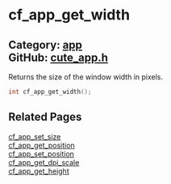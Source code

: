 [//]: # (This file is automatically generated by Cute Framework's docs parser.)
[//]: # (Do not edit this file by hand!)
[//]: # (See: https://github.com/RandyGaul/cute_framework/blob/master/samples/docs_parser.cpp)
[](../header.md ':include')

# cf_app_get_width

Category: [app](/api_reference?id=app)  
GitHub: [cute_app.h](https://github.com/RandyGaul/cute_framework/blob/master/include/cute_app.h)  
---

Returns the size of the window width in pixels.

```cpp
int cf_app_get_width();
```

## Related Pages

[cf_app_set_size](/app/cf_app_set_size.md)  
[cf_app_get_position](/app/cf_app_get_position.md)  
[cf_app_set_position](/app/cf_app_set_position.md)  
[cf_app_get_dpi_scale](/app/cf_app_get_dpi_scale.md)  
[cf_app_get_height](/app/cf_app_get_height.md)  
